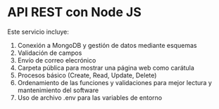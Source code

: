 # API REST con Node JS

Este servicio incluye:

1. Conexión a MongoDB y gestión de datos mediante esquemas
2. Validación de campos
3. Envío de correo elecrónico
4. Carpeta pública para mostrar una página web como carátula
5. Procesos básico (Create, Read, Update, Delete)
6. Ordenamiento de las funciones y validaciones para mejor lectura y mantenimiento del software
7. Uso de archivo .env para las variables de entorno